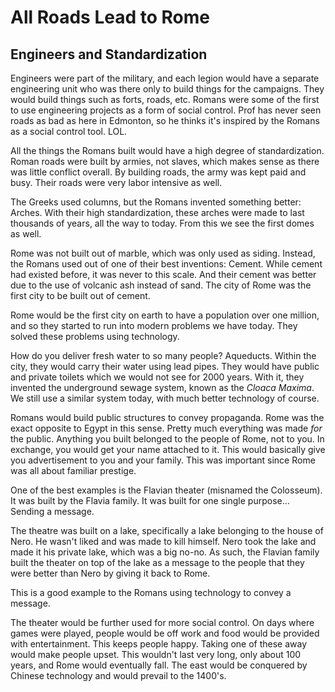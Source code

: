 # All Roads Lead to Rome

## Engineers and Standardization

Engineers were part of the military, and each legion would have a separate engineering unit who was there only to build things for the campaigns. They would build things such as forts, roads, etc. Romans were some of the first to use engineering projects as a form of social control. Prof has never seen roads as bad as here in Edmonton, so he thinks it's inspired by the Romans as a social control tool. LOL.

All the things the Romans built would have a high degree of standardization. Roman roads were built by armies, not slaves, which makes sense as there was little conflict overall. By building roads, the army was kept paid and busy. Their roads were very labor intensive as well.

The Greeks used columns, but the Romans invented something better: Arches. With their high standardization, these arches were made to last thousands of years, all the way to today. From this we see the first domes as well.

Rome was not built out of marble, which was only used as siding. Instead, the Romans used out of one of their best inventions: Cement. While cement had existed before, it was never to this scale. And their cement was better due to the use of volcanic ash instead of sand. The city of Rome was the first city to be built out of cement.

Rome would be the first city on earth to have a population over one million, and so they started to run into modern problems we have today. They solved these problems using technology.

How do you deliver fresh water to so many people? Aqueducts. Within the city, they would carry their water using lead pipes. They would have public and private toilets which we would not see for 2000 years. With it, they invented the underground sewage system, known as the *Cloaca Maxima*. We still use a similar system today, with much better technology of course.

Romans would build public structures to convey propaganda. Rome was the exact opposite to Egypt in this sense. Pretty much everything was made *for* the public. Anything you built belonged to the people of Rome, not to you. In exchange, you would get your name attached to it. This would basically give you advertisement to you and your family. This was important since Rome was all about familiar prestige.

One of the best examples is the Flavian theater (misnamed the Colosseum). It was built by the Flavia family. It was built for one single purpose... Sending a message.

The theatre was built on a lake, specifically a lake belonging to the house of Nero. He wasn't liked and was made to kill himself. Nero took the lake and made it his private lake, which was a big no-no. As such, the Flavian family built the theater on top of the lake as a message to the people that they were better than Nero by giving it back to Rome.

This is a good example to the Romans using technology to convey a message.

The theater would be further used for more social control. On days where games were played, people would be off work and food would be provided with entertainment. This keeps people happy. Taking one of these away would make people upset. This wouldn't last very long, only about 100 years, and Rome would eventually fall. The east would be conquered by Chinese technology and would prevail to the 1400's.